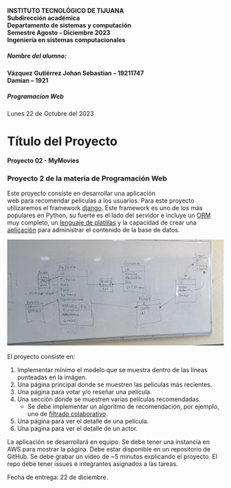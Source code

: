 **INSTITUTO TECNOLÓGICO DE TIJUANA**<br>
**Subdirección académica**<br>
**Departamento de sistemas y computación**<br>
**Semestre Agosto - Diciembre 2023**<br>
**Ingeniería en sistemas computacionales**
##### Nombre del alumno:
**Vázquez Gutiérrez Johan Sebastian – 19211747**<br>
**Damian – 1921**<br>
##### **Programacion Web**
Lunes 22 de Octubre del 2023

# Título del Proyecto
**Proyecto 02 - MyMovies**


### Proyecto 2 de la materia de Programación Web

Este proyecto consiste en desarrollar una aplicación  
web para recomendar películas a los usuarios. Para este
proyecto utilizaremos el framework [django](https://www.djangoproject.com/). Este framework
es uno de los más populares en Python, su fuerte es
el lado del servidor e incluye un [ORM](https://docs.djangoproject.com/en/4.2/topics/db/models/) muy completo, 
un [lenguaje de platillas](https://docs.djangoproject.com/en/4.2/topics/templates/) y la capacidad de 
crear una [aplicación](https://docs.djangoproject.com/en/4.2/ref/contrib/admin/) para administrar el contenido de la base de datos.

![modelo](Modelo.jpg)

El proyecto consiste en:
1. Implementar mínimo el modelo que se muestra dentro de las líneas punteadas en la imágen.
2. Una página principal donde se muestren las películas más recientes.
3. Una página para votar y/o reseñar una película.
4. Una sección dónde se muestren varias películas recomendadas.
   * Se debe implementar un algoritmo de recomendación, por ejemplo, uno de  [filtrado colaborativo](https://github.com/mariosky/recommender/).
6. Una página para ver el detalle de una película.
7. Una página para ver el detalle de un actor.

La aplicación se desarrollará en equipo.
Se debe tener una instancia en AWS para mostrar la página.
Debe estar disponible en un repositorio de GitHub.
Se debe grabar un video de ~5 minutos explicando el proyecto.
El repo debe tener issues e integrantes asignados a las tareas.

Fecha de entrega: 22 de diciembre.

